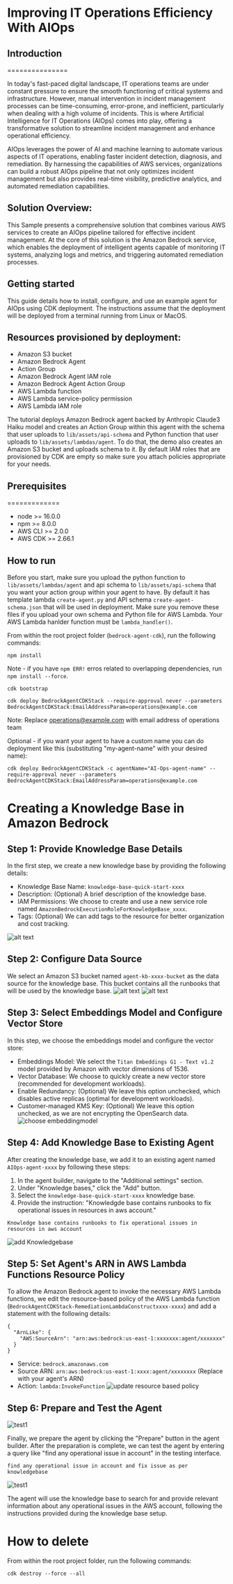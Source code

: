 # Improving IT Operations Efficiency With AIOps

## Introduction
===============

In today's fast-paced digital landscape, IT operations teams are under constant pressure to ensure the smooth functioning of critical systems and infrastructure. However, manual intervention in incident management processes can be time-consuming, error-prone, and inefficient, particularly when dealing with a high volume of incidents. This is where Artificial Intelligence for IT Operations (AIOps) comes into play, offering a transformative solution to streamline incident management and enhance operational efficiency.

AIOps leverages the power of AI and machine learning to automate various aspects of IT operations, enabling faster incident detection, diagnosis, and remediation. By harnessing the capabilities of AWS services, organizations can build a robust AIOps pipeline that not only optimizes incident management but also provides real-time visibility, predictive analytics, and automated remediation capabilities.


## Solution Overview:

This Sample presents a comprehensive solution that combines various AWS services to create an AIOps pipeline tailored for effective incident management. At the core of this solution is the Amazon Bedrock service, which enables the deployment of intelligent agents capable of monitoring IT systems, analyzing logs and metrics, and triggering automated remediation processes.

## Getting started

This guide details how to install, configure, and use an example agent for AIOps using CDK deployment. The instructions assume that the deployment will be deployed from a terminal running from Linux or MacOS.

## Resources provisioned by deployment:

* Amazon S3 bucket
* Amazon Bedrock Agent
* Action Group
* Amazon Bedrock Agent IAM role
* Amazon Bedrock Agent Action Group
* AWS Lambda function
* AWS Lambda service-policy permission 
* AWS Lambda IAM role

The tutorial deploys Amazon Bedrock agent backed by Anthropic Claude3 Haiku model and creates an Action Group within this agent with the schema that user uploads to ``lib/assets/api-schema`` and Python function that user uploads to ``lib/assets/lambdas/agent``. To do that, the demo also creates an Amazon S3 bucket and uploads schema to it. By default IAM roles that are provisioned by CDK are empty so make sure you attach policies appropriate for your needs.

## Prerequisites
=============

* node >= 16.0.0
* npm >= 8.0.0
* AWS CLI >= 2.0.0
* AWS CDK >= 2.66.1

## How to run

Before you start, make sure you upload the python function to ``lib/assets/lambdas/agent`` and api schema to ``lib/assets/api-schema`` that you want your action group within your agent to have. By default it has template lambda ``create-agent.py`` and API schema ``create-agent-schema.json`` that will be used in deployment. Make sure you remove these files if you upload your own schema and Python file for AWS Lambda. Your AWS Lambda hanlder function must be `lambda_handler()`.

From within the root project folder (``bedrock-agent-cdk``), run the following commands:

```
npm install
```
Note - if you have `npm ERR!` erros related to overlapping dependencies, run `npm install --force`.
```
cdk bootstrap
```

```
cdk deploy BedrockAgentCDKStack --require-approval never --parameters BedrockAgentCDKStack:EmailAddressParam=operations@example.com
```
Note: Replace operations@example.com with email address of operations team 

Optional - if you want your agent to have a custom name you can do deployment like this (substituting "my-agent-name" with your desired name):

```
cdk deploy BedrockAgentCDKStack -c agentName="AI-Ops-agent-name" --require-approval never --parameters BedrockAgentCDKStack:EmailAddressParam=operations@example.com

```

# Creating a Knowledge Base in Amazon Bedrock

## Step 1: Provide Knowledge Base Details

In the first step, we create a new knowledge base by providing the following details:

- Knowledge Base Name: `knowledge-base-quick-start-xxxx`
- Description: (Optional) A brief description of the knowledge base.
- IAM Permissions: We choose to create and use a new service role named `AmazonBedrockExecutionRoleForKnowledgeBase_xxxx`.
- Tags: (Optional) We can add tags to the resource for better organization and cost tracking.

![alt text](static/createknowledgebase.png)

## Step 2: Configure Data Source

We select an Amazon S3 bucket named `agent-kb-xxxx-bucket` as the data source for the knowledge base. This bucket contains all the runbooks that will be used by the knowledge base.
![alt text](static/addKnowledgebase1.png)
![alt text](static/createknowledgebase_choose_s3.png)

## Step 3: Select Embeddings Model and Configure Vector Store

In this step, we choose the embeddings model and configure the vector store:

- Embeddings Model: We select the `Titan Embeddings G1 - Text v1.2` model provided by Amazon with vector dimensions of 1536.
- Vector Database: We choose to quickly create a new vector store (recommended for development workloads).
- Enable Redundancy: (Optional) We leave this option unchecked, which disables active replicas (optimal for development workloads).
- Customer-managed KMS Key: (Optional) We leave this option unchecked, as we are not encrypting the OpenSearch data.
![choose embeddingmodel](static/choose_embeddingmodel.png)

## Step 4: Add Knowledge Base to Existing Agent

After creating the knowledge base, we add it to an existing agent named `AIOps-agent-xxxx` by following these steps:

1. In the agent builder, navigate to the "Additional settings" section.
2. Under "Knowledge bases," click the "Add" button.
3. Select the `knowledge-base-quick-start-xxxx` knowledge base.
4. Provide the instruction: "Knowledgde base contains runbooks to fix operational issues in resources in aws account."

```
Knowledge base contains runbooks to fix operational issues in resources in aws account

```
![add Knowledgebase](static/addKnowledgebase.png)

## Step 5: Set Agent's ARN in AWS Lambda Functions Resource Policy

To allow the Amazon Bedrock agent to invoke the necessary AWS Lambda functions, we edit the resource-based policy of the AWS Lambda function (`BedrockAgentCDKStack-RemediationLambdaConstructxxxx-xxxx`) and add a statement with the following details:
```
{
  "ArnLike": {
    "AWS:SourceArn": "arn:aws:bedrock:us-east-1:xxxxxxx:agent/xxxxxxx"
  }
}
```

- Service: `bedrock.amazonaws.com`
- Source ARN: `arn:aws:bedrock:us-east-1:xxxx:agent/xxxxxxxx` (Replace with your agent's ARN)
- Action: `lambda:InvokeFunction`
![update resource based policy](static/updateresourcebased_policy.png)

## Step 6: Prepare and Test the Agent

![test1](static/prepare.png)

Finally, we prepare the agent by clicking the "Prepare" button in the agent builder. After the preparation is complete, we can test the agent by entering a query like "find any operational issue in account" in the testing interface.

```
find any operational issue in account and fix issue as per knowledgebase
```

![test1](static/test1.png)

The agent will use the knowledge base to search for and provide relevant information about any operational issues in the AWS account, following the instructions provided during the knowledge base setup.

# How to delete

From within the root project folder, run the following commands:

```
cdk destroy --force --all
```


